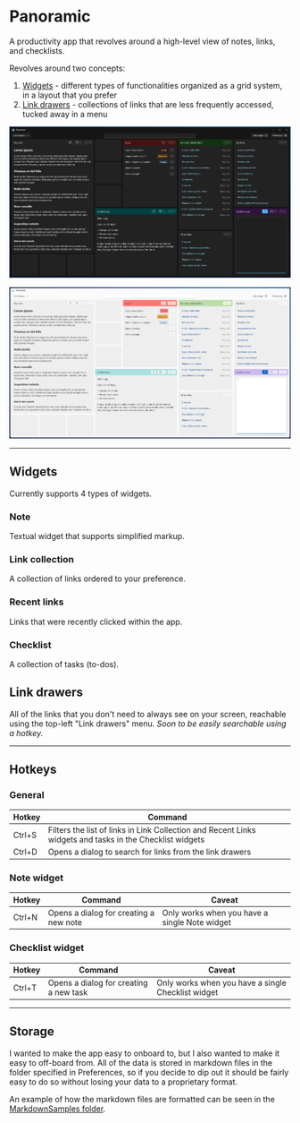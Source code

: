 # Panoramic

A productivity app that revolves around a high-level view of notes, links, and checklists.

Revolves around two concepts:

1. [Widgets](#widgets) - different types of functionalities organized as a grid system, in a layout that you prefer
2. [Link drawers](#link-drawers) - collections of links that are less frequently accessed, tucked away in a menu

![Preview (Dark)](design/preview-dark.webp)

![Preview (Light)](design/preview-light.webp)

---

## Widgets

Currently supports 4 types of widgets.

### Note

Textual widget that supports simplified markup. 

### Link collection

A collection of links ordered to your preference.

### Recent links

Links that were recently clicked within the app. 

### Checklist

A collection of tasks (to-dos).

## Link drawers

All of the links that you don't need to always see on your screen, reachable using the top-left "Link drawers" menu. *Soon to be easily searchable using a hotkey.*

---

## Hotkeys

### General

| Hotkey | Command |
|-|-|
| Ctrl+S | Filters the list of links in Link Collection and Recent Links widgets and tasks in the Checklist widgets |
| Ctrl+D | Opens a dialog to search for links from the link drawers |

### Note widget

| Hotkey | Command | Caveat |
|-|-|-|
| Ctrl+N | Opens a dialog for creating a new note | Only works when you have a single Note widget |

### Checklist widget

| Hotkey | Command | Caveat |
|-|-|-|
| Ctrl+T | Opens a dialog for creating a new task | Only works when you have a single Checklist widget |

---

## Storage

I wanted to make the app easy to onboard to, but I also wanted to make it easy to off-board from. All of the data is stored in markdown files in the folder specified in Preferences, so if you decide to dip out it should be fairly easy to do so without losing your data to a proprietary format.

An example of how the markdown files are formatted can be seen in the [MarkdownSamples folder](/test/Benchmarks/MarkdownSamples).
